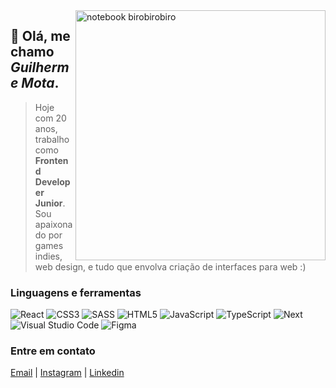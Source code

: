 <img src="https://raw.githubusercontent.com/MicaelliMedeiros/micaellimedeiros/master/image/computer-illustration.png" min-width="400px" max-width="400px" width="400px" align="right" alt="notebook birobirobiro">

<p align="left"> 

  ## 💜 Olá, me chamo <i>Guilherme Mota</i>.

</p>

> Hoje com 20 anos, trabalho como <strong>Frontend Developer Junior</strong>. Sou apaixonado por games indies, web design, e tudo que envolva criação de interfaces para web :)

<p align="left">
  
  ### Linguagens e ferramentas

  ![React](https://img.shields.io/badge/react-%2320ADD4.svg?style=for-the-badge&logo=react&logoColor=white)
  ![CSS3](https://img.shields.io/badge/css3-%231572B6.svg?style=for-the-badge&logo=css3&logoColor=white)
  ![SASS](https://img.shields.io/badge/SASS-%23EB3D5D.svg?style=for-the-badge&logo=SASS&logoColor=white)
  ![HTML5](https://img.shields.io/badge/html5-%23E34F26.svg?style=for-the-badge&logo=html5&logoColor=white)
  ![JavaScript](https://img.shields.io/badge/javascript-%23212025.svg?style=for-the-badge&logo=javascript&logoColor=%23FFE057)
  ![TypeScript](https://img.shields.io/badge/TypeScript-black?style=for-the-badge&logo=TypeScript)
  ![Next](https://img.shields.io/badge/Next.JS-black?style=for-the-badge&logo=Next.JS)
  ![Visual Studio Code](https://img.shields.io/badge/Visual%20Studio%20Code-0078d7.svg?style=for-the-badge&logo=visual-studio-code&logoColor=white)
  ![Figma](https://img.shields.io/badge/figma-%238B26C1.svg?style=for-the-badge&logo=figma&logoColor=white)
</p>

<p align="left">
  
  ### Entre em contato
</p>

  [Email](mailto:motas6617@gmail.com)  |
  [Instagram](https://www.instagram.com/gmota.dev/) |
  [Linkedin](https://www.linkedin.com/in/guilherme-santosmotabernardo/)
